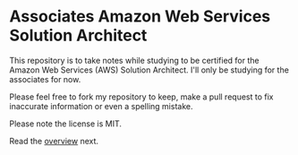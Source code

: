 # Associates Amazon Web Services Solution Architect

This repository is to take notes while studying to be certified for the Amazon Web Services (AWS) Solution Architect. I'll only be studying for the associates for now.

Please feel free to fork my repository to keep, make a pull request to fix inaccurate information or even a spelling mistake. 

Please note the license is MIT.

Read the [overview](/overview.md) next.